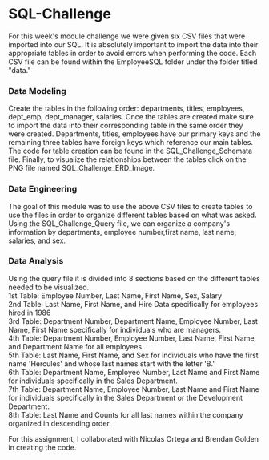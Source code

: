 # SQL-Challenge
For this week's module challenge we were given six CSV files that were imported into our SQL. It is absolutely important to import the data into their appropriate tables in order to avoid errors when performing the code. Each CSV file can be found within the EmployeeSQL folder under the folder titled "data."

###  **Data Modeling**
Create the tables in the following order: departments, titles, employees, dept_emp, dept_manager, salaries. Once the tables are created make sure to import the data into their corresponding table in the same order they were created. Departments, titles, employees have our primary keys and the remaining three tables have foreign keys which reference our main tables. The code for table creation can be found in the SQL_Challenge_Schemata file. Finally, to visualize the relationships between the tables click on the PNG file named SQL_Challenge_ERD_Image.

### **Data Engineering**
The goal of this module was to use the above CSV files to create tables to use the files in order to organize different tables based on what was asked. Using the SQL_Challenge_Query file, we can organize a company's information by departments, employee number,first name, last name, salaries, and sex. 

### **Data Analysis**
Using the query file it is divided into 8 sections based on the different tables needed to be visualized.   
1st Table: Employee Number, Last Name, First Name, Sex, Salary  
2nd Table: Last Name, First Name, and Hire Data specifically for employees hired in 1986  
3rd Table: Department Number, Department Name, Employee Number, Last Name, First Name specifically for individuals who are managers.  
4th Table: Department Number, Employee Number, Last Name, First Name, and Department Name for all employees.  
5th Table: Last Name, First Name, and Sex for individuals who have the first name 'Hercules' and whose last names start with the letter 'B.'  
6th Table: Department Name, Employee Number, Last Name and First Name for individuals specifically in the Sales Department.  
7th Table: Department Name, Employee Number, Last Name and First Name for individuals specifically in the Sales Department or the Development Department.  
8th Table: Last Name and Counts for all last names within the company organized in descending order.  

For this assignment, I collaborated with Nicolas Ortega and Brendan Golden in creating the code. 

